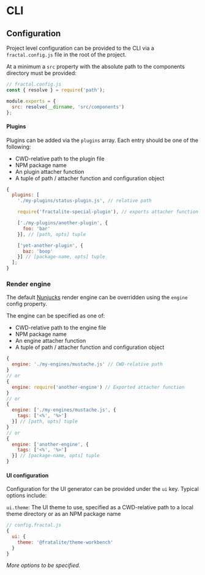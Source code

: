 # CLI

## Configuration

Project level configuration can be provided to the CLI via a `fractal.config.js` file in the root of the project.

At a minimum a `src` property with the absolute path to the components directory must be provided:

```js
// fractal.config.js
const { resolve } = require('path');

module.exports = {
  src: resolve(__dirname, 'src/components')
};
```

#### Plugins

Plugins can be added via the `plugins` array. Each entry should be one of the following:

- CWD-relative path to the plugin file
- NPM package name
- An plugin attacher function
- A tuple of path / attacher function and configuration object

```js
{
  plugins: [
    './my-plugins/status-plugin.js', // relative path

    require('fractalite-special-plugin'), // exports attacher function

    ['./my-plugins/another-plugin', {
      foo: 'bar'
    }], // [path, opts] tuple

    ['yet-another-plugin', {
      baz: 'boop'
    }] // [package-name, opts] tuple
  ];
}
```

### Render engine

The default [Nunjucks](https://mozilla.github.io/nunjucks/) render engine can be overridden using the `engine` config property.

The engine can be specified as one of:

- CWD-relative path to the engine file
- NPM package name
- An engine attacher function
- A tuple of path / attacher function and configuration object

```js
{
  engine: './my-engines/mustache.js' // CWD-relative path
}
// or
{
  engine: require('another-engine') // Exported attacher function
}
// or
{
  engine: ['./my-engines/mustache.js', {
    tags: ['<%', '%>']
  }] // [path, opts] tuple
}
// or
{
  engine: ['another-engine', {
    tags: ['<%', '%>']
  }] // [package-name, opts] tuple
}
```

#### UI configuration

Configuration for the UI generator can be provided under the `ui` key. Typical options include:

`ui.theme`: The UI theme to use, specified as a CWD-relative path to a local theme directory or as an NPM package name

```js
// config.fractal.js
{
  ui: {
    theme: '@fratalite/theme-workbench'
  }
}
```

*More options to be specified.*
